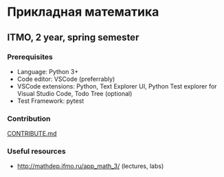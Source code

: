 # Прикладная математика
## ITMO, 2 year, spring semester
### Prerequisites
- Language: Python 3+  
- Code editor: VSCode (preferrably)  
- VSCode extensions: Python, Text Explorer UI, Python Test explorer for Visual Studio Code, Todo Tree (optional)
- Test Framework: pytest
### Contribution
[CONTRIBUTE.md](https://github.com/ravaelamanov/primat_SEM4/blob/master/CONTRIBUTE.md)
### Useful resources
- http://mathdep.ifmo.ru/app_math_3/ (lectures, labs)


